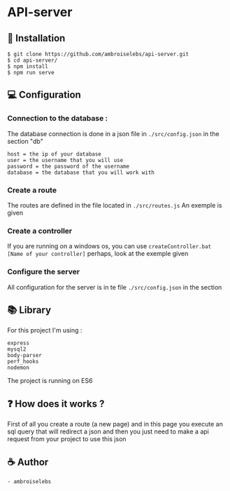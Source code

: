 # API-server 

## 💽 Installation
```
$ git clone https://github.com/ambroiselebs/api-server.git
$ cd api-server/
$ npm install
$ npm run serve
```

## 💻 Configuration

### Connection to the database : 
The database connection is done in a json file in `./src/config.json` in the section "db"
```
host = the ip of your database
user = the username that you will use
password = the password of the username
database = the database that you will work with
```

### Create a route

The routes are defined in the file located in `./src/routes.js`
An exemple is given

### Create a controller

If you are running on a windows os, you can use `createController.bat [Name of your controller]`
perhaps, look at the exemple given

### Configure the server

All configuration for the server is in te file `./src/config.json` in the section

## 📚 Library 

For this project I'm using : 
```
express
mysql2
body-parser
perf_hooks
nodemon
```
The project is running on ES6

## ❓ How does it works ?

First of all you create a route (a new page) and in this page you execute an sql query that will redirect a json and then you just need to make a api request from your project to use this json

## ☕ Author

    - ambroiselebs

